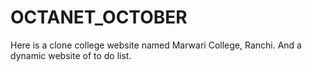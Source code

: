 # OCTANET_OCTOBER
Here is a clone college website named Marwari College, Ranchi.
And a dynamic website of to do list.
